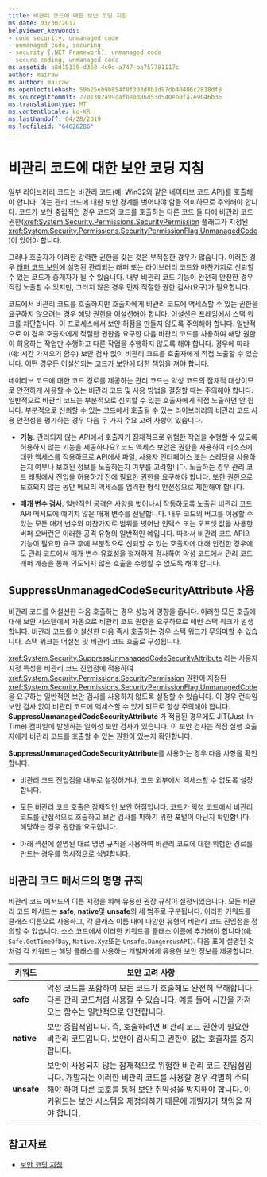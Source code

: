 ```yaml
---
title: 비관리 코드에 대한 보안 코딩 지침
ms.date: 03/30/2017
helpviewer_keywords:
- code security, unmanaged code
- unmanaged code, securing
- security [.NET Framework], unmanaged code
- secure coding, unmanaged code
ms.assetid: a8d15139-d368-4c9c-a747-ba757781117c
author: mairaw
ms.author: mairaw
ms.openlocfilehash: 59a25eb9b854f0f303d8b1d97db40406c2818df8
ms.sourcegitcommit: 2701302a99cafbe0d86d53d540eb0fa7e9b46b36
ms.translationtype: MT
ms.contentlocale: ko-KR
ms.lasthandoff: 04/28/2019
ms.locfileid: "64626286"
---
```

# <a name="secure-coding-guidelines-for-unmanaged-code"></a>비관리 코드에 대한 보안 코딩 지침
일부 라이브러리 코드는 비관리 코드(예: Win32와 같은 네이티브 코드 API)를 호출해야 합니다. 이는 관리 코드에 대한 보안 경계를 벗어나야 함을 의미하므로 주의해야 합니다. 코드가 보안 중립적인 경우 코드와 코드를 호출하는 다른 코드 둘 다에 비관리 코드 권한(<xref:System.Security.Permissions.SecurityPermission> 플래그가 지정된 <xref:System.Security.Permissions.SecurityPermissionFlag.UnmanagedCode> )이 있어야 합니다.  
  
 그러나 호출자가 이러한 강력한 권한을 갖는 것은 부적절한 경우가 많습니다. 이러한 경우 [래퍼 코드 보안](../../../docs/framework/misc/securing-wrapper-code.md)에 설명된 관리되는 래퍼 또는 라이브러리 코드와 마찬가지로 신뢰할 수 있는 코드가 중개자가 될 수 있습니다. 내부 비관리 코드 기능이 완전히 안전한 경우 직접 노출할 수 있지만, 그러지 않은 경우 먼저 적절한 권한 검사(요구)가 필요합니다.  
  
 코드에서 비관리 코드를 호출하지만 호출자에게 비관리 코드에 액세스할 수 있는 권한을 요구하지 않으려는 경우 해당 권한을 어설션해야 합니다. 어설션은 프레임에서 스택 워크를 차단합니다. 이 프로세스에서 보안 허점을 만들지 않도록 주의해야 합니다. 일반적으로 이 경우 호출자에게 적절한 권한을 요구한 다음 비관리 코드를 사용하여 해당 권한이 허용하는 작업만 수행하고 다른 작업을 수행하지 않도록 해야 합니다. 경우에 따라(예: 시간 가져오기 함수) 보안 검사 없이 비관리 코드를 호출자에게 직접 노출할 수 있습니다. 어떤 경우든 어설션되는 코드가 보안에 대한 책임을 져야 합니다.  
  
 네이티브 코드에 대한 코드 경로를 제공하는 관리 코드는 악성 코드의 잠재적 대상이므로 안전하게 사용할 수 있는 비관리 코드 및 사용 방법을 결정할 때는 주의해야 합니다. 일반적으로 비관리 코드는 부분적으로 신뢰할 수 있는 호출자에게 직접 노출하면 안 됩니다. 부분적으로 신뢰할 수 있는 코드에서 호출될 수 있는 라이브러리의 비관리 코드 사용 안전성을 평가하는 경우 다음 두 가지 주요 고려 사항이 있습니다.  
  
- **기능**. 관리되지 않는 API에서 호출자가 잠재적으로 위험한 작업을 수행할 수 있도록 허용하지 않는 기능을 제공하나요? 코드 액세스 보안은 권한을 사용하여 리소스에 대한 액세스를 적용하므로 API에서 파일, 사용자 인터페이스 또는 스레딩을 사용하는지 여부나 보호된 정보를 노출하는지 여부를 고려합니다. 노출하는 경우 관리 코드 래핑에서 진입을 허용하기 전에 필요한 권한을 요구해야 합니다. 또한 권한으로 보호되지 않는 동안 메모리 액세스를 엄격한 형식 안전성으로 제한해야 합니다.  
  
- **매개 변수 검사**. 일반적인 공격은 사양을 벗어나서 작동하도록 노출된 비관리 코드 API 메서드에 예기치 않은 매개 변수를 전달합니다. 내부 코드의 버그를 이용할 수 있는 모든 매개 변수와 마찬가지로 범위를 벗어난 인덱스 또는 오프셋 값을 사용한 버퍼 오버런은 이러한 공격 유형의 일반적인 예입니다. 따라서 비관리 코드 API의 기능이 필요한 요구 후에 부분적으로 신뢰할 수 있는 호출자에 대해 안전한 경우에도 관리 코드에서 매개 변수 유효성을 철저하게 검사하여 악성 코드에서 관리 코드 래퍼 계층을 통해 의도되지 않은 호출을 수행할 수 없도록 해야 합니다.  
  
## <a name="using-suppressunmanagedcodesecurityattribute"></a>SuppressUnmanagedCodeSecurityAttribute 사용  
 비관리 코드를 어설션한 다음 호출하는 경우 성능에 영향을 줍니다. 이러한 모든 호출에 대해 보안 시스템에서 자동으로 비관리 코드 권한을 요구하므로 매번 스택 워크가 발생합니다. 비관리 코드를 어설션한 다음 즉시 호출하는 경우 스택 워크가 무의미할 수 있습니다. 스택 워크는 어설션 및 비관리 코드 호출로 구성됩니다.  
  
 <xref:System.Security.SuppressUnmanagedCodeSecurityAttribute> 라는 사용자 지정 특성을 비관리 코드 진입점에 적용하여 <xref:System.Security.Permissions.SecurityPermission> 권한이 지정된 <xref:System.Security.Permissions.SecurityPermissionFlag.UnmanagedCode> 을 요구하는 일반적인 보안 검사를 사용하지 않도록 설정할 수 있습니다. 이 경우 런타임 보안 검사 없이 비관리 코드에 액세스할 수 있게 되므로 항상 주의해야 합니다. **SuppressUnmanagedCodeSecurityAttribute** 가 적용된 경우에도 JIT(Just-In-Time) 컴파일에 발생하는 일회성 보안 검사가 있습니다. 이 보안 검사는 직접 실행 호출자에게 비관리 코드를 호출할 수 있는 권한이 있는지 확인합니다.  
  
 **SuppressUnmanagedCodeSecurityAttribute**를 사용하는 경우 다음 사항을 확인합니다.  
  
- 비관리 코드 진입점을 내부로 설정하거나, 코드 외부에서 액세스할 수 없도록 설정합니다.  
  
- 모든 비관리 코드 호출은 잠재적인 보안 허점입니다. 코드가 악성 코드에서 비관리 코드를 간접적으로 호출하고 보안 검사를 피하기 위한 포털이 아닌지 확인합니다. 해당하는 경우 권한을 요구합니다.  
  
- 아래 섹션에 설명된 대로 명명 규칙을 사용하여 비관리 코드에 대한 위험한 경로를 만드는 경우를 명시적으로 식별합니다.  
  
## <a name="naming-convention-for-unmanaged-code-methods"></a>비관리 코드 메서드의 명명 규칙  
 비관리 코드 메서드의 이름 지정을 위해 유용한 권장 규칙이 설정되었습니다. 모든 비관리 코드 메서드는 **safe**, **native**및 **unsafe**의 세 범주로 구분됩니다. 이러한 키워드를 클래스 이름으로 사용하고, 각 클래스 이름 내에 다양한 유형의 비관리 코드 진입점을 정의할 수 있습니다. 소스 코드에서 이러한 키워드를 클래스 이름에 추가해야 합니다(예: `Safe.GetTimeOfDay`, `Native.Xyz`또는 `Unsafe.DangerousAPI`). 다음 표에 설명된 것처럼 각 키워드는 해당 클래스를 사용하는 개발자에게 유용한 보안 정보를 제공합니다.  
  
|키워드|보안 고려 사항|  
|-------------|-----------------------------|  
|**safe**|악성 코드를 포함하여 모든 코드가 호출해도 완전히 무해합니다. 다른 관리 코드처럼 사용할 수 있습니다. 예를 들어 시간을 가져오는 함수는 일반적으로 안전합니다.|  
|**native**|보안 중립적입니다. 즉, 호출하려면 비관리 코드 권한이 필요한 비관리 코드입니다. 보안이 검사되고 권한이 없는 호출자를 중지합니다.|  
|**unsafe**|보안이 사용되지 않는 잠재적으로 위험한 비관리 코드 진입점입니다. 개발자는 이러한 비관리 코드를 사용할 경우 각별히 주의해야 하며 다른 보호를 통해 보안 취약성을 방지해야 합니다. 이 키워드는 보안 시스템을 재정의하기 때문에 개발자가 책임을 져야 합니다.|  
  
## <a name="see-also"></a>참고자료

- [보안 코딩 지침](../../../docs/standard/security/secure-coding-guidelines.md)
